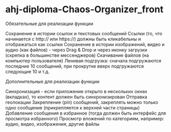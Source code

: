 # ahj-diploma-Chaos-Organizer_front

Обязательные для реализации функции

Сохранение в истории ссылок и текстовых сообщений
Ссылки (то, что начинается с http:// или https://) должны быть кликабельны и отображаться как ссылки
Сохранение в истории изображений, видео и аудио (как файлов) - через Drag & Drop и через иконку загрузки (скрепка в большинстве мессенджеров)
Скачивание файлов (на компьютер пользователя)
Ленивая подгрузка: сначала подгружаются последние 10 сообщений, при прокрутке вверх подгружаются следующие 10 и т.д.

Дополнительные для реализации функции

Синхронизация - если приложение открыто в нескольких окнах (вкладках), то контент должен быть синхронизирован
Отправка геолокации
Закрепление (pin) сообщений, закреплять можно только одно сообщение (прикрепляется к верхней части страницы)
Добавление сообщения в избранное (тогда должен быть интерфейс для просмотра избранного)
Просмотр вложений по категориям, например: аудио, видео, изображения, другие файлы
